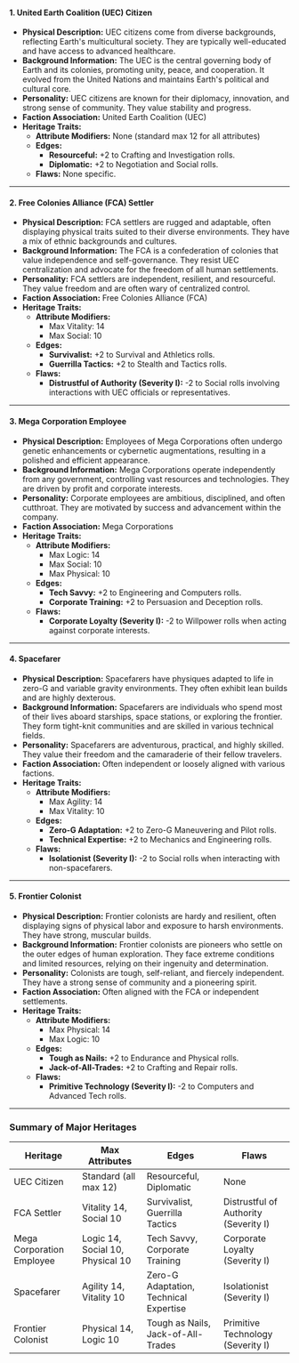 #### **1. United Earth Coalition (UEC) Citizen**

- **Physical Description:** UEC citizens come from diverse backgrounds, reflecting Earth's multicultural society. They are typically well-educated and have access to advanced healthcare.
- **Background Information:** The UEC is the central governing body of Earth and its colonies, promoting unity, peace, and cooperation. It evolved from the United Nations and maintains Earth's political and cultural core.
- **Personality:** UEC citizens are known for their diplomacy, innovation, and strong sense of community. They value stability and progress.
- **Faction Association:** United Earth Coalition (UEC)
- **Heritage Traits:**
  - **Attribute Modifiers:** None (standard max 12 for all attributes)
  - **Edges:**
    - **Resourceful:** +2 to Crafting and Investigation rolls.
    - **Diplomatic:** +2 to Negotiation and Social rolls.
  - **Flaws:** None specific.

---

#### **2. Free Colonies Alliance (FCA) Settler**

- **Physical Description:** FCA settlers are rugged and adaptable, often displaying physical traits suited to their diverse environments. They have a mix of ethnic backgrounds and cultures.
- **Background Information:** The FCA is a confederation of colonies that value independence and self-governance. They resist UEC centralization and advocate for the freedom of all human settlements.
- **Personality:** FCA settlers are independent, resilient, and resourceful. They value freedom and are often wary of centralized control.
- **Faction Association:** Free Colonies Alliance (FCA)
- **Heritage Traits:**
  - **Attribute Modifiers:** 
    - Max Vitality: 14
    - Max Social: 10
  - **Edges:**
    - **Survivalist:** +2 to Survival and Athletics rolls.
    - **Guerrilla Tactics:** +2 to Stealth and Tactics rolls.
  - **Flaws:**
    - **Distrustful of Authority (Severity I):** -2 to Social rolls involving interactions with UEC officials or representatives.

---

#### **3. Mega Corporation Employee**

- **Physical Description:** Employees of Mega Corporations often undergo genetic enhancements or cybernetic augmentations, resulting in a polished and efficient appearance.
- **Background Information:** Mega Corporations operate independently from any government, controlling vast resources and technologies. They are driven by profit and corporate interests.
- **Personality:** Corporate employees are ambitious, disciplined, and often cutthroat. They are motivated by success and advancement within the company.
- **Faction Association:** Mega Corporations
- **Heritage Traits:**
  - **Attribute Modifiers:** 
    - Max Logic: 14
    - Max Social: 10
    - Max Physical: 10
  - **Edges:**
    - **Tech Savvy:** +2 to Engineering and Computers rolls.
    - **Corporate Training:** +2 to Persuasion and Deception rolls.
  - **Flaws:**
    - **Corporate Loyalty (Severity I):** -2 to Willpower rolls when acting against corporate interests.

---

#### **4. Spacefarer**

- **Physical Description:** Spacefarers have physiques adapted to life in zero-G and variable gravity environments. They often exhibit lean builds and are highly dexterous.
- **Background Information:** Spacefarers are individuals who spend most of their lives aboard starships, space stations, or exploring the frontier. They form tight-knit communities and are skilled in various technical fields.
- **Personality:** Spacefarers are adventurous, practical, and highly skilled. They value their freedom and the camaraderie of their fellow travelers.
- **Faction Association:** Often independent or loosely aligned with various factions.
- **Heritage Traits:**
  - **Attribute Modifiers:** 
    - Max Agility: 14
    - Max Vitality: 10
  - **Edges:**
    - **Zero-G Adaptation:** +2 to Zero-G Maneuvering and Pilot rolls.
    - **Technical Expertise:** +2 to Mechanics and Engineering rolls.
  - **Flaws:**
    - **Isolationist (Severity I):** -2 to Social rolls when interacting with non-spacefarers.

---

#### **5. Frontier Colonist**

- **Physical Description:** Frontier colonists are hardy and resilient, often displaying signs of physical labor and exposure to harsh environments. They have strong, muscular builds.
- **Background Information:** Frontier colonists are pioneers who settle on the outer edges of human exploration. They face extreme conditions and limited resources, relying on their ingenuity and determination.
- **Personality:** Colonists are tough, self-reliant, and fiercely independent. They have a strong sense of community and a pioneering spirit.
- **Faction Association:** Often aligned with the FCA or independent settlements.
- **Heritage Traits:**
  - **Attribute Modifiers:** 
    - Max Physical: 14
    - Max Logic: 10
  - **Edges:**
    - **Tough as Nails:** +2 to Endurance and Physical rolls.
    - **Jack-of-All-Trades:** +2 to Crafting and Repair rolls.
  - **Flaws:**
    - **Primitive Technology (Severity I):** -2 to Computers and Advanced Tech rolls.

---

### **Summary of Major Heritages**

| Heritage                  | Max Attributes                   | Edges                                  | Flaws                                 |
| ------------------------- | -------------------------------- | -------------------------------------- | ------------------------------------- |
| UEC Citizen               | Standard (all max 12)            | Resourceful, Diplomatic                | None                                  |
| FCA Settler               | Vitality 14, Social 10           | Survivalist, Guerrilla Tactics         | Distrustful of Authority (Severity I) |
| Mega Corporation Employee | Logic 14, Social 10, Physical 10 | Tech Savvy, Corporate Training         | Corporate Loyalty (Severity I)        |
| Spacefarer                | Agility 14, Vitality 10          | Zero-G Adaptation, Technical Expertise | Isolationist (Severity I)             |
| Frontier Colonist         | Physical 14, Logic 10            | Tough as Nails, Jack-of-All-Trades     | Primitive Technology (Severity I)     |

